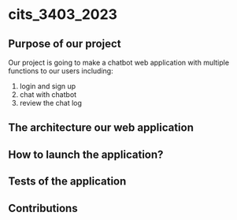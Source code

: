 # cits_3403_2023
## Purpose of our project
Our project is going to make a chatbot web application with multiple functions to our users including:
1) login and sign up
2) chat with chatbot
3) review the chat log

## The architecture our web application
## How to launch the application?
## Tests of the application
## Contributions
